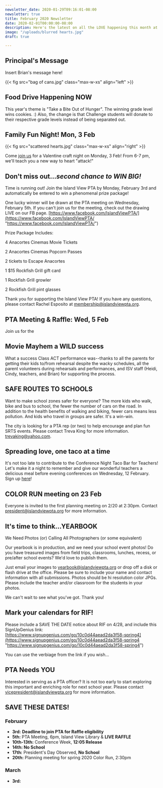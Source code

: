 ```yaml
---
newsletter_date: 2020-01-29T09:16:01-08:00
newsletter: true
title: February 2020 Newsletter
date: 2020-02-01T00:00:00-08:00
description: Here's the latest on all the LOVE happening this month at Island View!
image: "/uploads/blurred hearts.jpg"
draft: true

---
```

## Principal's Message

Insert Brian's message here!

{{< fig src="bag of cans.jpg" class="max-w-xs" align="left" >}}

## Food Drive Happening NOW

This year's theme is "Take a Bite Out of Hunger". The winning grade level wins cookies. :) Also, the change is that Challenge students will donate to their respective grade levels instead of being separated out.

## Family Fun Night! Mon, 3 Feb

{{< fig src="scattered hearts.jpg" class="max-w-xs" align="right" >}}

Come [join us](https://www.facebook.com/events/755958311580824/) for a Valentine craft night on Monday, 3 Feb! From 6-7 pm, we'll teach you a new way to heart "attack!"

## Don't miss out...**_second chance_** **_to WIN BIG!_**

Time is running out! Join the Island View PTA by Monday, February 3rd and automatically be entered to win a phenomenal prize package!

One lucky winner will be drawn at the PTA meeting on Wednesday, February 5th. If you can't join us for the meeting, check out the drawing LIVE on our FB page. [https://www.facebook.com/IslandViewPTA/](https://www.facebook.com/IslandViewPTA/ "https://www.facebook.com/IslandViewPTA/")

Prize Package Includes:

4 Anacortes Cinemas Movie Tickets

2 Anacortes Cinemas Popcorn Passes

2 tickets to Escape Anacortes

1 $15 Rockfish Grill gift card

1 Rockfish Grill growler

2 Rockfish Grill pint glasses

Thank you for supporting the Island View PTA! If you have any questions, please contact Rachel Esposito at [membership@islandviewpta.org](mailto:membership@islandviewpta.org).

## PTA Meeting & Raffle: Wed, 5 Feb

Join us for the

## Movie Mayhem a WILD success

What a success Class ACT performance was--thanks to all the parents for getting their kids to/from rehearsal despite the wacky schedules, all the parent volunteers during rehearsals and performances, and ISV staff (Heidi, Cindy, teachers, and Brian) for supporting the process.

## SAFE ROUTES TO SCHOOLS

Want to make school zones safer for everyone? The more kids who walk, bike and bus to school, the fewer the number of cars on the road. In addition to the health benefits of walking and biking, fewer cars means less pollution. And kids who travel in groups are safer. It's a win-win.

The city is looking for a PTA rep (or two) to help encourage and plan fun SRTS events. Please contact Treva King for more information. [trevaking@yahoo.com](mailto:trevaking@yahoo.com).

## Spreading love, one taco at a time

It's not too late to contribute to the Conference Night Taco Bar for Teachers! Let's make it a night to remember and give our wonderful teachers a delicious meal before evening conferences on Wednesday, 12 February. Sign up [here](https://www.signupgenius.com/go/10C0D44AEAD2DA3F58-conference6)!

## COLOR RUN meeting on 23 Feb

Everyone is invited to the first planning meeting on 2/20 at 2:30pm. Contact [president@islandviewpta.org](mailto:president@islandviewpta.org) for more information.

## It's time to think...YEARBOOK

We Need Photos (or) Calling All Photographers (or some equivalent)

Our yearbook is in production, and we need your school event photos! Do you have treasured images from field trips, classrooms, lunches, recess, or pre/after school events? We'd love to publish them.

Just email your images to [yearbook@islandviewpta.org](mailto:yearbook@islandviewpta.org) or drop off a disk or flash drive at the office. Please be sure to include your name and contact information with all submissions. Photos should be hi resolution color JPGs. Please include the teacher and/or classroom for the students in your photos.

We can't wait to see what you've got. Thank you!

## Mark your calendars for RIF!

Please include a SAVE THE DATE notice about RIF on 4/28, and include this SignUpGenius link: [https://www.signupgenius.com/go/10c0d44aead2da3f58-spring4](https://www.signupgenius.com/go/10c0d44aead2da3f58-spring4 "https://www.signupgenius.com/go/10c0d44aead2da3f58-spring4")

You can use the verbiage from the link if you wish...

## PTA Needs YOU

Interested in serving as a PTA officer? It is not too early to start exploring this important and enriching role for next school year. Please contact [vicepresident@islandviewpta.org](mailto:vicepresident@islandviewpta.org) for more information.

## SAVE THESE DATES!

### February

* **3rd:**  **Deadline to join PTA for Raffle eligibility**
* **5th:**  PTA Meeting, 6pm, Island View Library & **LIVE RAFFLE**
* **10th-13th:**  Conference Week, **12:05 Release**
* **14th:  No School**
* **17th:**  President's Day Observed, **No School**
* **20th:** Planning meeting for spring 2020 Color Run, 2:30pm

### March

* **3rd:**